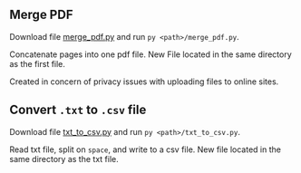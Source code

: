 ## Merge PDF

Download file [merge_pdf.py](https://github.com/cindyangXQ/my-tools/blob/main/merge_pdf.py) and run `py <path>/merge_pdf.py`.

Concatenate pages into one pdf file. 
New File located in the same directory as the first file. 

Created in concern of privacy issues with uploading files to online sites. 

## Convert `.txt` to `.csv` file

Download file [txt_to_csv.py](https://github.com/cindyangXQ/my-tools/blob/main/txt_to_csv.py) and run `py <path>/txt_to_csv.py`.

Read txt file, split on `space`, and write to a csv file. New file located in the same directory as the txt file.  
